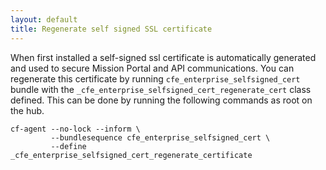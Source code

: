 ```yaml
---
layout: default
title: Regenerate self signed SSL certificate
---
```


When first installed a self-signed ssl certificate is automatically generated
and used to secure Mission Portal and API communications. You can regenerate
this certificate by running `cfe_enterprise_selfsigned_cert` bundle with the
`_cfe_enterprise_selfsigned_cert_regenerate_cert` class defined. This can be
done by running the following commands as root on the hub.

```command
cf-agent --no-lock --inform \
         --bundlesequence cfe_enterprise_selfsigned_cert \
         --define _cfe_enterprise_selfsigned_cert_regenerate_certificate
```
